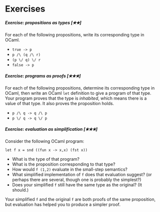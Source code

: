 # Exercises

##### Exercise: propositions as types [&#10029;&#10029;]

For each of the following propositions, write its corresponding type
in OCaml.

- `true -> p`
- `p /\ (q /\ r)`
- `(p \/ q) \/ r`
- `false -> p`

##### Exercise: programs as proofs [&#10029;&#10029;&#10029;]

For each of the following propositions, determine its corresponding type in
OCaml, then write an OCaml `let` definition to give a program of that type.
Your program proves that the type is *inhabited*, which means there is a value
of that type.  It also proves the proposition holds.

- `p /\ q -> q /\ p`
- `p \/ q -> q \/ p`

##### Exercise: evaluation as simplification [&#10029;&#10029;&#10029;]

Consider the following OCaml program:
```
let f x = snd ((fun x -> x,x) (fst x))
```

- What is the type of that program?
- What is the proposition corresponding to that type?
- How would `f (1,2)` evaluate in the small-step semantics?
- What simplified implementation of `f` does that evaluation suggest?
  (or perhaps there are several, though one is probably the simplest?)
- Does your simplified `f` still have the same type as the original?
  (It should.)

Your simplified `f` and the original `f` are both proofs of
the same proposition, but evaluation has helped you to produce
a simpler proof.
